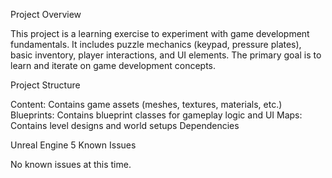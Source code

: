 Project Overview

This project is a learning exercise to experiment with game development fundamentals. It includes puzzle mechanics (keypad, pressure plates), basic inventory, player interactions, and UI elements. The primary goal is to learn and iterate on game development concepts.

Project Structure

Content: Contains game assets (meshes, textures, materials, etc.)
Blueprints: Contains blueprint classes for gameplay logic and UI
Maps: Contains level designs and world setups
Dependencies

Unreal Engine 5
Known Issues

No known issues at this time.
